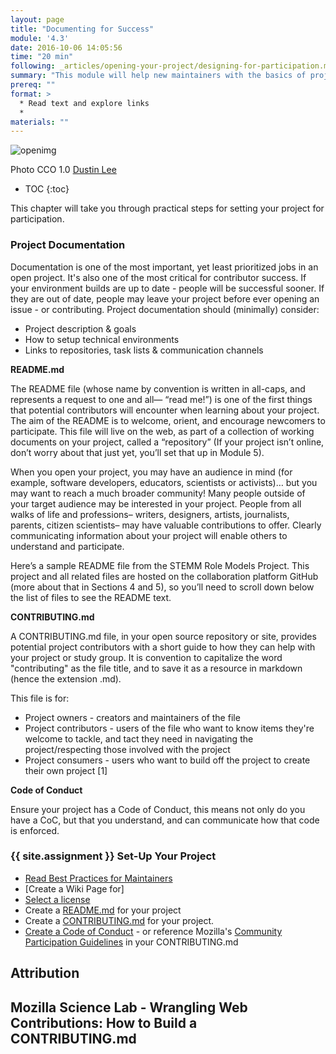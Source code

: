```yaml
---
layout: page
title: "Documenting for Success"
module: '4.3'
date: 2016-10-06 14:05:56
time: "20 min"
following: _articles/opening-your-project/designing-for-participation.md
summary: "This module will help new maintainers with the basics of project documentation seutup."
prereq: ""
format: >
  * Read text and explore links
  *
materials: ""
---
```

![openimg]({{site.baseurl}}/img/sup.jpg)

Photo CCO 1.0 [Dustin Lee](https://visualhunt.com/p/dustin-lee/)
* TOC
{:toc}

This chapter will take you through practical steps for setting your project for participation.

### Project Documentation
Documentation is one of the most important, yet least prioritized jobs in an open project.  It's also one of the most critical for contributor success.  If your environment builds are up to date - people will be successful sooner.  If they are out of date, people may leave your project before ever opening an issue - or contributing.  Project documentation should (minimally) consider:

* Project description & goals
* How to setup technical environments
* Links to repositories, task lists & communication channels

**README.md**

The README file (whose name by convention is written in all-caps, and represents a request to one and all— “read me!”) is one of the first things that potential contributors will encounter when learning about your project. The aim of the README is to welcome, orient, and encourage newcomers to participate. This file will live on the web, as part of a collection of working documents on your project, called a “repository” (If your project isn’t online, don’t worry about that just yet, you’ll set that up in Module 5).

When you open your project, you may have an audience in mind (for example, software developers, educators, scientists or activists)… but you may want to reach a much broader community! Many people outside of your target audience may be interested in your project. People from all walks of life and professions– writers, designers, artists, journalists, parents, citizen scientists– may have valuable contributions to offer. Clearly communicating information about your project will enable others to understand and participate.

Here’s a sample README file from the STEMM Role Models Project. This project and all related files are hosted on the collaboration platform GitHub (more about that in Sections 4 and 5), so you’ll need to scroll down below the list of files to see the README text.

**CONTRIBUTING.md**

A CONTRIBUTING.md file, in your open source repository or site, provides potential project contributors with a short guide to how they can help with your project or study group. It is convention to capitalize the word "contributing" as the file title, and to save it as a resource in markdown (hence the extension .md).

This file is for:

   * Project owners - creators and maintainers of the file
   * Project contributors - users of the file who want to know items they're welcome to tackle, and tact they need in navigating the project/respecting those involved with the project
   * Project consumers - users who want to build off the project to create their own project [1]

**Code of Conduct**

Ensure your project has a Code of Conduct, this means not only do you have a CoC, but that you understand, and can communicate how that code is enforced.


### {{ site.assignment }} Set-Up Your Project

* [Read Best Practices for Maintainers](https://opensource.guide/best-practices/)
* [Create a Wiki Page for]
* [Select a license](https://help.github.com/articles/licensing-a-repository/)
* Create a [README.md](https://mozilla.github.io/open-leadership-training-series/articles/opening-your-project/write-a-great-project-readme/) for your project
* Create a [CONTRIBUTING.md](http://mozillascience.github.io/working-open-workshop/contributing/) for your project.  
* [Create a Code of Conduct](https://opensource.guide/code-of-conduct/) - or reference Mozilla's [Community Participation Guidelines](https://www.mozilla.org/en-US/about/governance/policies/participation/) in your CONTRIBUTING.md

## Attribution
Mozilla Science Lab - Wrangling Web Contributions: How to Build a CONTRIBUTING.md
-
